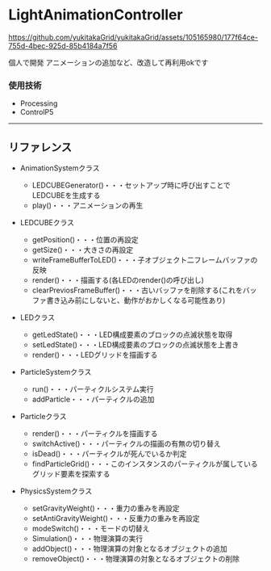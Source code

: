 # LightAnimationController
https://github.com/yukitakaGrid/yukitakaGrid/assets/105165980/177f64ce-755d-4bec-925d-85b4184a7f56

個人で開発
アニメーションの追加など、改造して再利用okです

### 使用技術
- Processing
- ControlP5
***

## リファレンス
- AnimationSystemクラス  
  - LEDCUBEGenerator()・・・セットアップ時に呼び出すことでLEDCUBEを生成する  
  - play()・・・アニメーションの再生  

- LEDCUBEクラス  
  - getPosition()・・・位置の再設定  
  - getSize()・・・大きさの再設定  
  - writeFrameBufferToLED()・・・子オブジェクト二フレームバッファの反映  
  - render()・・・描画する(各LEDのrender()の呼び出し)  
  - clearPreviosFrameBuffer()・・・古いバッファを削除する(これをバッファ書き込み前にしないと、動作がおかしくなる可能性あり)  

- LEDクラス  
  - getLedState()・・・LED構成要素のブロックの点滅状態を取得  
  - setLedState()・・・LED構成要素のブロックの点滅状態を上書き  
  - render()・・・LEDグリッドを描画する  

- ParticleSystemクラス  
  - run()・・・パーティクルシステム実行  
  - addParticle・・・パーティクルの追加  

- Particleクラス  
  - render()・・・パーティクルを描画する  
  - switchActive()・・・パーティクルの描画の有無の切り替え  
  - isDead()・・・パーティクルが死んでいるか判定  
  - findParticleGrid()・・・このインスタンスのパーティクルが属しているグリッド要素を探索する  

- PhysicsSystemクラス  
  - setGravityWeight()・・・重力の重みを再設定  
  - setAntiGravityWeight()・・・反重力の重みを再設定  
  - modeSwitch()・・・モードの切替え  
  - Simulation()・・・物理演算の実行  
  - addObject()・・・物理演算の対象となるオブジェクトの追加  
  - removeObject()・・・物理演算の対象となるオブジェクトの削除  
